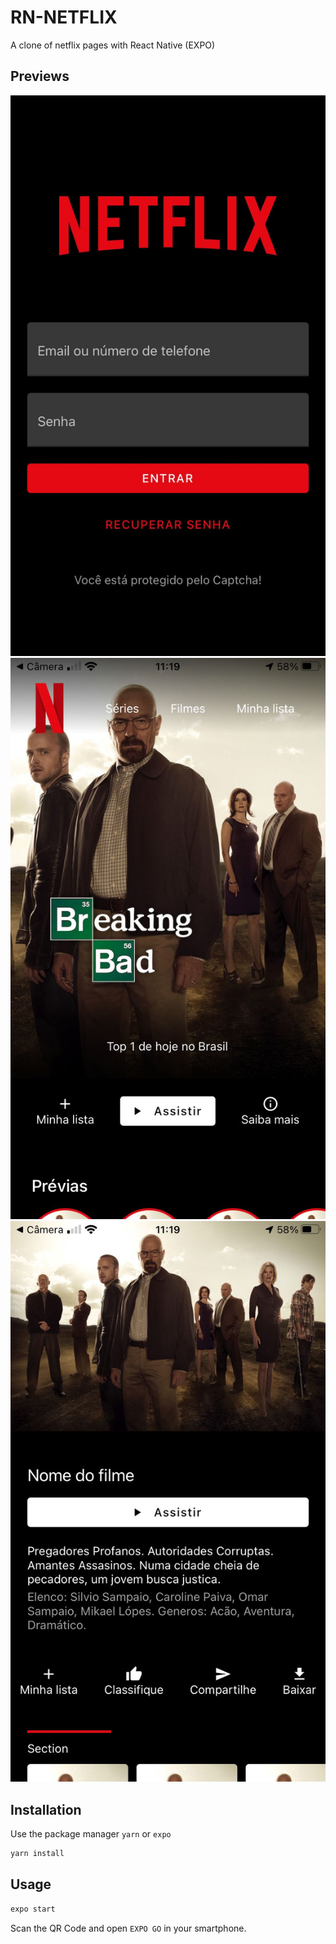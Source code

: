 # RN-NETFLIX

A clone of netflix pages with React Native (EXPO)

## Previews
![1](https://raw.githubusercontent.com/devluxca/rn-netflix/main/previews/01.jpeg)
![2](https://raw.githubusercontent.com/devluxca/rn-netflix/main/previews/02.jpeg)
![3](https://raw.githubusercontent.com/devluxca/rn-netflix/main/previews/03.jpeg)

## Installation

Use the package manager `yarn` or `expo`

```bash
yarn install
```

## Usage

```bash
expo start
```
Scan the QR Code and open `EXPO GO` in your smartphone.